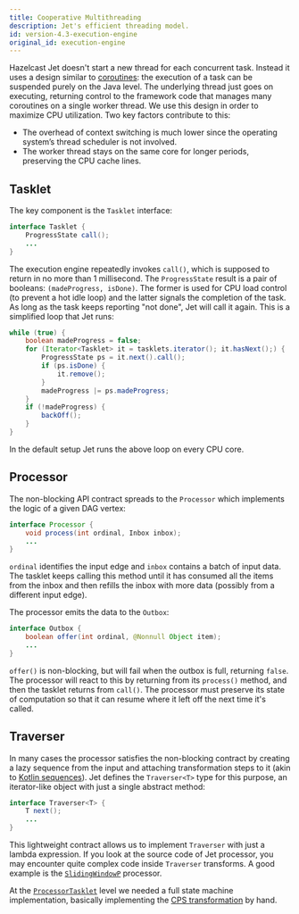 ```yaml
---
title: Cooperative Multithreading
description: Jet's efficient threading model.
id: version-4.3-execution-engine
original_id: execution-engine
---
```


Hazelcast Jet doesn't start a new thread for each concurrent task.
Instead it uses a design similar to
[coroutines](https://github.com/Kotlin/KEEP/blob/master/proposals/coroutines.md):
the execution of a task can be suspended purely on the Java level. The
underlying thread just goes on executing, returning control to the
framework code that manages many coroutines on a single worker thread.
We use this design in order to maximize CPU utilization. Two key factors
contribute to this:

- The overhead of context switching is much lower since the operating
  system’s thread scheduler is not involved.
- The worker thread stays on the same core for longer periods,
  preserving the CPU cache lines.

## Tasklet

The key component is the `Tasklet` interface:

```java
interface Tasklet {
    ProgressState call();
    ...
}
```

The execution engine repeatedly invokes `call()`, which is supposed to
return in no more than 1 millisecond. The `ProgressState` result is a
pair of booleans: `(madeProgress, isDone)`. The former is used for CPU
load control (to prevent a hot idle loop) and the latter signals the
completion of the task. As long as the task keeps reporting "not done",
Jet will call it again. This is a simplified loop that Jet runs:

```java
while (true) {
    boolean madeProgress = false;
    for (Iterator<Tasklet> it = tasklets.iterator(); it.hasNext();) {
        ProgressState ps = it.next().call();
        if (ps.isDone) {
            it.remove();
        }
        madeProgress |= ps.madeProgress;
    }
    if (!madeProgress) {
        backOff();
    }
}
```

In the default setup Jet runs the above loop on every CPU core.

## Processor

The non-blocking API contract spreads to the `Processor` which
implements the logic of a given DAG vertex:

```java
interface Processor {
    void process(int ordinal, Inbox inbox);
    ...
}
```

`ordinal` identifies the input edge and `inbox` contains a batch of
input data. The tasklet keeps calling this method until it has consumed
all the items from the inbox and then refills the inbox with more data
(possibly from a different input edge).

The processor emits the data to the `Outbox`:

```java
interface Outbox {
    boolean offer(int ordinal, @Nonnull Object item);
    ...
}
```

`offer()` is non-blocking, but will fail when the outbox is full,
returning `false`. The processor will react to this by returning from
its `process()` method, and then the tasklet returns from `call()`. The
processor must preserve its state of computation so that it can resume
where it left off the next time it's called.

## Traverser

In many cases the processor satisfies the non-blocking contract by
creating a lazy sequence from the input and attaching transformation
steps to it (akin to [Kotlin
sequences](https://kotlinlang.org/docs/reference/sequences.html)). Jet
defines the `Traverser<T>` type for this purpose, an iterator-like
object with just a single abstract method:

```java
interface Traverser<T> {
    T next();
    ...
}
```

This lightweight contract allows us to implement `Traverser` with just a
lambda expression. If you look at the source code of Jet processor,
you may encounter quite complex code inside `Traverser` transforms. A
good example is the
[`SlidingWindowP`](https://github.com/hazelcast/hazelcast-jet/blob/v4.3/hazelcast-jet-core/src/main/java/com/hazelcast/jet/impl/processor/SlidingWindowP.java#L207)
processor.

At the
[`ProcessorTasklet`](https://github.com/hazelcast/hazelcast-jet/blob/v4.3/hazelcast-jet-core/src/main/java/com/hazelcast/jet/impl/execution/ProcessorTasklet.java#L259)
level we needed a full state machine implementation, basically
implementing the [CPS
transformation](https://github.com/Kotlin/KEEP/blob/master/proposals/coroutines.md#implementation-details)
by hand.

